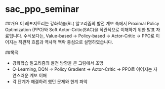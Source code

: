 # sac_ppo_seminar

##개요
이 레포지토리는 강화학습(RL) 알고리즘의 발전 계보 속에서
Proximal Policy Optimization (PPO)와 Soft Actor-Critic(SAC)을 직관적으로 이해하기 위한 발표 자료입니다.
수식보다는, Value-based -> Policy-based -> Actor-Critic -> PPO로 이어지는 직관적 흐름과 역사적 맥락 중심으로 설명하였습니다.

##목적
* 강화학습 알고리즘의 발전 방향을 큰 그림에서 조망
* Q-Learning, DQN -> Policy Gradient -> Actor-Critic -> PPO로 이어지는 자연스러운 계보 이해
* 각 단계가 해결하려 했던 문제와 한계 파악


